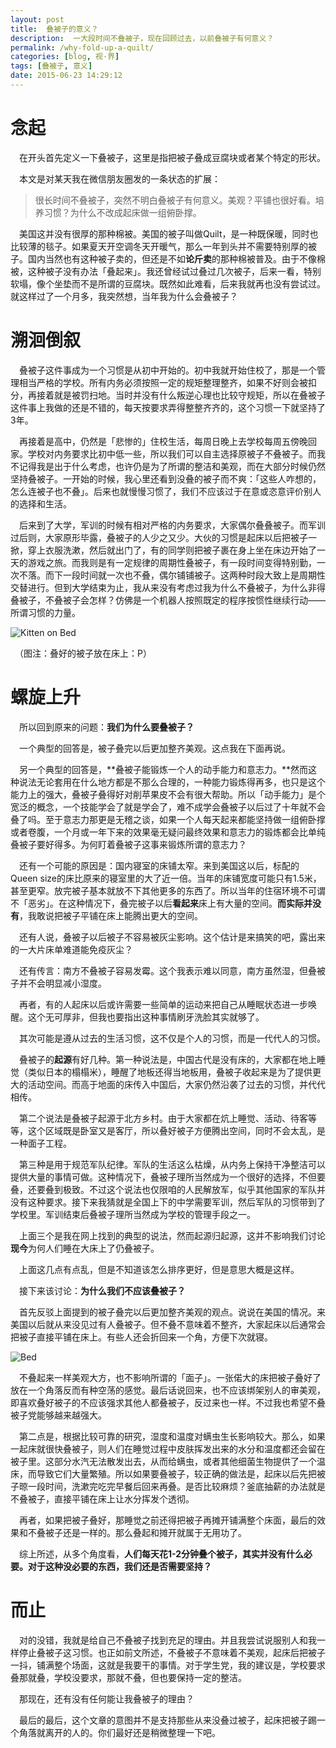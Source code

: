```yaml
---
layout: post
title:  叠被子的意义？
description:  一大段时间不叠被子，现在回顾过去，以前叠被子有何意义？
permalink: /why-fold-up-a-quilt/
categories: [blog, 视·界]
tags: [叠被子, 意义]
date: 2015-06-23 14:29:12
--- 
```


# 念起

　在开头首先定义一下叠被子，这里是指把被子叠成豆腐块或者某个特定的形状。

　本文是对某天我在微信朋友圈发的一条状态的扩展：

> 很长时间不叠被子，突然不明白叠被子有何意义。美观？平铺也很好看。培养习惯？为什么不改成起床做一组俯卧撑。

　美国这并没有很厚的那种棉被。美国的被子叫做Quilt，是一种既保暖，同时也比较薄的毯子。如果夏天开空调冬天开暖气，那么一年到头并不需要特别厚的被子。国内当然也有这种被子卖的，但还是不如**论斤卖**的那种棉被普及。由于不像棉被，这种被子没有办法「叠起来」。我还曾经试过叠过几次被子，后来一看，特别软塌，像个坐垫而不是所谓的豆腐块。既然如此难看，后来我就再也没有尝试过。就这样过了一个月多，我突然想，当年我为什么会叠被子？

# 溯洄倒叙

　叠被子这件事成为一个习惯是从初中开始的。初中我就开始住校了，那是一个管理相当严格的学校。所有内务必须按照一定的规矩整理整齐，如果不好则会被扣分，再接着就是被罚扫地。当时并没有什么叛逆心理也比较守规矩，所以在叠被子这件事上我做的还是不错的，每天按要求弄得整整齐齐的，这个习惯一下就坚持了3年。

　再接着是高中，仍然是「悲惨的」住校生活，每周日晚上去学校每周五傍晚回家。学校对内务要求比初中低一些，所以我们可以自主选择原被子不叠被子。而我不记得我是出于什么考虑，也许仍是为了所谓的整洁和美观，而在大部分时候仍然坚持叠被子。一开始的时候，我心里还看到没叠的被子而不爽：「这些人咋想的，怎么连被子也不叠」。后来也就慢慢习惯了，我们不应该过于在意或恣意评价别人的选择和生活。

　后来到了大学，军训的时候有相对严格的内务要求，大家偶尔叠叠被子。而军训过后则，大家原形毕露，叠被子的人少之又少。大伙的习惯是起床以后把被子一掀，穿上衣服洗漱，然后就出门了，有的同学则把被子裹在身上坐在床边开始了一天的游戏之旅。而我则是有一定规律的周期性叠被子，有一段时间变得特别勤，一次不落。而下一段时间就一次也不叠，偶尔铺铺被子。这两种时段大致上是周期性交替进行。但到大学结束为止，我从来没有考虑过我为什么不叠被子，为什么非得叠被子，不叠被子会怎样？仿佛是一个机器人按照既定的程序按惯性继续行动——所谓习惯的力量。

![Kitten on Bed](http://lanternd.qiniudn.com/Pic4Post/why-fold-up-a-quilt/cat-bed.jpg "Kitten on Bed")

　（图注：叠好的被子放在床上：P）

# 螺旋上升

　所以回到原来的问题：**我们为什么要叠被子？**

　一个典型的回答是，被子叠完以后更加整齐美观。这点我在下面再说。

　另一个典型的回答是，**叠被子能锻炼一个人的动手能力和意志力。**然而这种说法无论套用在什么地方都是不那么合理的，一种能力锻炼得再多，也只是这个能力上的强大，叠被子叠得好对削苹果皮不会有很大帮助。所以「动手能力」是个宽泛的概念，一个技能学会了就是学会了，难不成学会叠被子以后过了十年就不会叠了吗。至于意志力那更是无稽之谈，如果一个人每天起来都能坚持做一组俯卧撑或者卷腹，一个月或一年下来的效果毫无疑问最终效果和意志力的锻炼都会比单纯叠被子要好得多。为何盯着叠被子这事来锻炼所谓的意志力？

　还有一个可能的原因是：国内寝室的床铺太窄。来到美国这以后，标配的Queen size的床比原来的寝室里的大了近一倍。当年的床铺宽度可能只有1.5米，甚至更窄。放完被子基本就放不下其他更多的东西了。所以当年的住宿环境不可谓不「恶劣」。在这种情况下，叠完被子以后**看起来**床上有大量的空间。**而实际并没有**，我敢说把被子平铺在床上能腾出更大的空间。

　还有人说，叠被子以后被子不容易被灰尘影响。这个估计是来搞笑的吧，露出来的一大片床单难道能免疫灰尘？

　还有传言：南方不叠被子容易发霉。这个我表示难以同意，南方虽然湿，但叠被子并不会明显减小湿度。

　再者，有的人起床以后或许需要一些简单的运动来把自己从睡眠状态进一步唤醒。这个无可厚非，但我也要指出这种事情刷牙洗脸其实就够了。

　其次可能是遵从过去的生活习惯，这不仅是个人的习惯，而是一代代人的习惯。

　叠被子的**起源**有好几种。第一种说法是，中国古代是没有床的，大家都在地上睡觉（类似日本的榻榻米），睡醒了地板还得当地板用，叠被子收起来是为了提供更大的活动空间。而高于地面的床传入中国后，大家仍然沿袭了过去的习惯，并代代相传。

　第二个说法是叠被子起源于北方乡村。由于大家都在炕上睡觉、活动、待客等等，这个区域既是卧室又是客厅，所以叠好被子方便腾出空间，同时不会太乱，是一种面子工程。

　第三种是用于规范军队纪律。军队的生活这么枯燥，从内务上保持干净整洁可以提供大量的事情可做。这种情况下，叠被子理所当然成为一个很好的选择，不但要叠，还要叠到极致。不过这个说法也仅限咱的人民解放军，似乎其他国家的军队并没有这种要求。接下来我猜就是全国上下的中学需要军训，然后军队的习惯带到了学校里。军训结束后叠被子理所当然成为学校的管理手段之一。

　上面三个是我在网上找到的典型的说法，然而起源归起源，这并不影响我们讨论**现今**为何人们睡在大床上了仍叠被子。

　上面这几点有点乱，但是不知道该怎么排序更好，但是意思大概是这样。

　接下来该讨论：**为什么我们不应该叠被子？**

　首先反驳上面提到的被子叠完以后更加整齐美观的观点。说说在美国的情况。来美国以后就从来没见过有人叠被子。但不叠不意味着不整齐，大家起床以后通常会把被子直接平铺在床上。有些人还会折回来一个角，方便下次就寝。

![Bed](http://lanternd.qiniudn.com/Pic4Post/why-fold-up-a-quilt/bed1.png "Bed")

　不叠起来一样美观大方，也不影响所谓的「面子」。一张偌大的床把被子叠好了放在一个角落反而有种空荡的感觉。最后话说回来，也不应该绑架别人的审美观，即喜欢叠好被子的不应该强求其他人都叠被子，反过来也一样。不过我也希望不叠被子党能够越来越强大。

　第二点是，根据比较可靠的研究，湿度和温度对螨虫生长影响较大。那么，如果一起床就很快叠被子，则人们在睡觉过程中皮肤挥发出来的水分和温度都还会留在被子里。这部分水汽无法散发出去，从而给螨虫，或者其他细菌生物提供了一个温床，而导致它们大量繁殖。所以如果要叠被子，较正确的做法是，起床以后先把被子晾一段时间，洗漱完吃完早餐后回来再叠。是否比较麻烦？釜底抽薪的办法就是不叠被子，直接平铺在床上让水分挥发个透彻。

　再者，如果把被子叠好，那睡觉之前还得把被子再摊开铺满整个床面，最后的效果和不叠被子还是一样的。那么叠起和摊开就属于无用功了。

　综上所述，从多个角度看，**人们每天花1-2分钟叠个被子，其实并没有什么必要。对于这种没必要的东西，我们还是否需要坚持？**

# 而止

　对的没错，我就是给自己不叠被子找到充足的理由。并且我尝试说服别人和我一样停止叠被子这习惯。也正如前文所述，不叠被子不意味着不美观，起床后把被子一抖，铺满整个场面，这就是我要干的事情。对于学生党，我的建议是，学校要求叠那就叠，学校没要求，那就不叠，但也要保持一定的整洁。

　那现在，还有没有任何能让我叠被子的理由？

　最后的最后，这个文章的意图并不是支持那些从来没叠过被子，起床把被子踢一个角落就离开的人的。你们最好还是稍微整理一下吧。